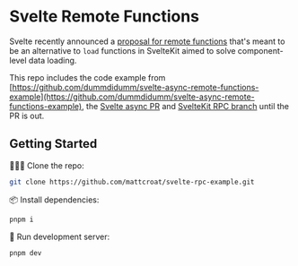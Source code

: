 # Svelte Remote Functions

Svelte recently announced a [proposal for remote functions](https://github.com/sveltejs/kit/discussions/13897) that's meant to be an alternative to `load` functions in SvelteKit aimed to solve component-level data loading.

This repo includes the code example from [https://github.com/dummdidumm/svelte-async-remote-functions-example](https://github.com/dummdidumm/svelte-async-remote-functions-example), the [Svelte async PR](https://github.com/sveltejs/svelte/pull/15844) and [SvelteKit RPC branch](https://github.com/sveltejs/kit/tree/rpc-ssr-2) until the PR is out.

## Getting Started

🧑‍🤝‍🧑 Clone the repo:

```bash
git clone https://github.com/mattcroat/svelte-rpc-example.git
```

📦️ Install dependencies:

```bash
pnpm i
```

💽 Run development server:

```bash
pnpm dev
```
